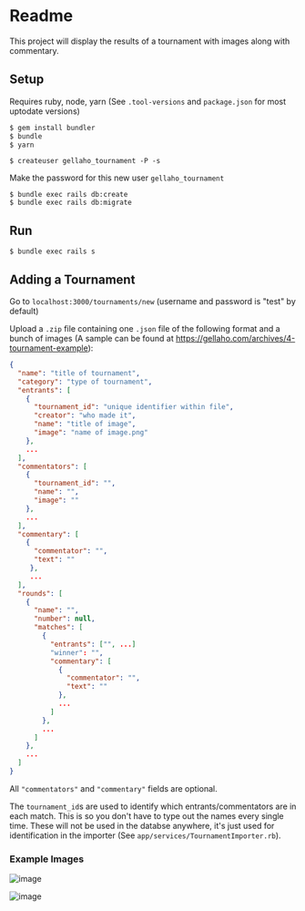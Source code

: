 # Readme

This project will display the results of a tournament with images along with commentary.

## Setup

Requires ruby, node, yarn
(See `.tool-versions` and `package.json` for most uptodate versions)

```bash
$ gem install bundler
$ bundle
$ yarn
```

`$ createuser gellaho_tournament -P -s`

Make the password for this new user `gellaho_tournament`

```
$ bundle exec rails db:create
$ bundle exec rails db:migrate
```

## Run

`$ bundle exec rails s`

## Adding a Tournament

Go to `localhost:3000/tournaments/new` (username and password is "test" by default)

Upload a `.zip` file containing one `.json` file of the following format and a bunch of images (A sample can be found at https://gellaho.com/archives/4-tournament-example):

```json
{
  "name": "title of tournament",
  "category": "type of tournament",
  "entrants": [
    {
      "tournament_id": "unique identifier within file",
      "creator": "who made it",
      "name": "title of image",
      "image": "name of image.png"
    },
    ...
  ],
  "commentators": [
    {
      "tournament_id": "",
      "name": "",
      "image": ""
    },
    ...
  ],
  "commentary": [
    {
      "commentator": "",
      "text": ""
     },
     ...
  ],
  "rounds": [
    {
      "name": "",
      "number": null,
      "matches": [
        {
          "entrants": ["", ...]
          "winner": "",
          "commentary": [
            {
              "commentator": "",
              "text": ""
            },
            ...
          ]
        },
        ...
      ]
    },
    ...
  ]
}
```

All `"commentators"` and `"commentary"` fields are optional.




The `tournament_id`s are used to identify which entrants/commentators are in each match. This is so you don't have to type out the names every single time. These will not be used in the databse anywhere, it's just used for identification in the importer (See `app/services/TournamentImporter.rb`).

### Example Images

![image](https://github.com/gellaho/gellaho_tournament/assets/3290267/d4a74e68-7b73-4327-a291-c0c379b7b44e)

![image](https://github.com/gellaho/gellaho_tournament/assets/3290267/5ff18c08-857d-4117-a217-c6699c6d15d9)

